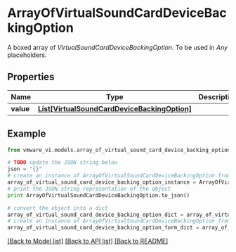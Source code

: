 # ArrayOfVirtualSoundCardDeviceBackingOption

A boxed array of *VirtualSoundCardDeviceBackingOption*. To be used in *Any* placeholders. 

## Properties
Name | Type | Description | Notes
------------ | ------------- | ------------- | -------------
**value** | [**List[VirtualSoundCardDeviceBackingOption]**](VirtualSoundCardDeviceBackingOption.md) |  | 

## Example

```python
from vmware_vi.models.array_of_virtual_sound_card_device_backing_option import ArrayOfVirtualSoundCardDeviceBackingOption

# TODO update the JSON string below
json = "{}"
# create an instance of ArrayOfVirtualSoundCardDeviceBackingOption from a JSON string
array_of_virtual_sound_card_device_backing_option_instance = ArrayOfVirtualSoundCardDeviceBackingOption.from_json(json)
# print the JSON string representation of the object
print ArrayOfVirtualSoundCardDeviceBackingOption.to_json()

# convert the object into a dict
array_of_virtual_sound_card_device_backing_option_dict = array_of_virtual_sound_card_device_backing_option_instance.to_dict()
# create an instance of ArrayOfVirtualSoundCardDeviceBackingOption from a dict
array_of_virtual_sound_card_device_backing_option_form_dict = array_of_virtual_sound_card_device_backing_option.from_dict(array_of_virtual_sound_card_device_backing_option_dict)
```
[[Back to Model list]](../README.md#documentation-for-models) [[Back to API list]](../README.md#documentation-for-api-endpoints) [[Back to README]](../README.md)


